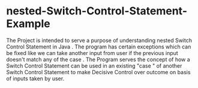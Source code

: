 # nested-Switch-Control-Statement-Example
The Project is intended to serve a purpose of understanding nested Switch Control Statement in Java .
The program has certain exceptions which can be fixed like we can take another input from user if the previous input doesn't match any of the case .
The Program serves the concept of how a Switch Control Statement can be used in an existing "case " of another Switch Control Statement
to make Decisive Control over outcome on basis of inputs taken by user.
